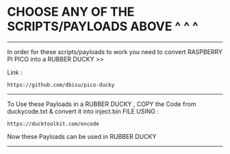 # CHOOSE ANY OF THE SCRIPTS/PAYLOADS ABOVE ^ ^ ^  
******

In order for these scripts/payloads to work you need to convert RASPBERRY PI PICO into a RUBBER DUCKY >>

Link :

    https://github.com/dbisu/pico-ducky

*************

To Use these Payloads in a RUBBER DUCKY , COPY the Code from duckycode.txt & convert it into inject.bin FILE USING :

    https://ducktoolkit.com/encode
    
Now these Payloads can be used in RUBBER DUCKY    

*************
